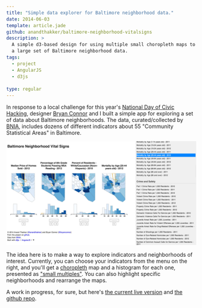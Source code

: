 ```yaml
---
title: "Simple data explorer for Baltimore neighborhood data."
date: 2014-06-03
template: article.jade
github: anandthakker/baltimore-neighborhood-vitalsigns
description: >
  A simple d3-based design for using multiple small choropleth maps to see/explore 
  a large set of Baltimore neighborhood data.
tags:
  - project
  - AngularJS
  - d3js

type: regular
---
```


In response to a local challenge for this year's [National Day of Civic Hacking][1],
designer [Bryan Connor][2] and I built a simple app for exploring a set of data about
Baltimore neighborhoods.  The data, curated/collected by [BNIA][3], includes
dozens of different indicators about 55 "Community Statistical Areas" in Baltimore.

[![Screenshot of Data Explorer App](/images/baltimoredataexplorer.jpg)][4]

<span class="more"></span>

The idea here is to make a way to explore indicators and neighborhoods
of interest.  Currently, you can choose your indicators from the menu on the
right, and you'll get a [choropleth][6] map and a histogram for each one, presented
as ["small multiples"][7].  You can also highlight specific neighborhoods and
rearrange the maps.

A work in progress, for sure, but here's [the current live version][4] and [the github repo][5].

[1]: http://hackforchange.org/
[2]: http://twitter.com/bryanconnor
[3]: http://bniajfi.org/
[4]: http://anandthakker.github.io/baltimore-neighborhood-vitalsigns/#/i/salepr12:read812:pwhite10:mort44_12/c/North-_Baltimore--Guilford--Homeland:Upton--Druid-_Heights:The-_Waverlies/
[5]: http://github.com/anandthakker/baltimore-neighborhood-vitalsigns
[6]: http://en.wikipedia.org/wiki/Choropleth_map
[7]: http://en.wikipedia.org/wiki/Small_multiple
